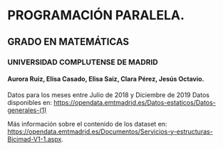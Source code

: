 # PROGRAMACIÓN PARALELA. 
## GRADO EN MATEMÁTICAS
### UNIVERSIDAD COMPLUTENSE DE MADRID

#### Aurora Ruiz, Elisa Casado, Elisa Saiz, Clara Pérez, Jesús Octavio.


Datos para los meses entre Julio de 2018 y Diciembre de 2019 Datos disponibles en: https://opendata.emtmadrid.es/Datos-estaticos/Datos-generales-(1)

Más información sobre el contenido de los dataset en: https://opendata.emtmadrid.es/Documentos/Servicios-y-estructuras-Bicimad-V1-1.aspx. 
